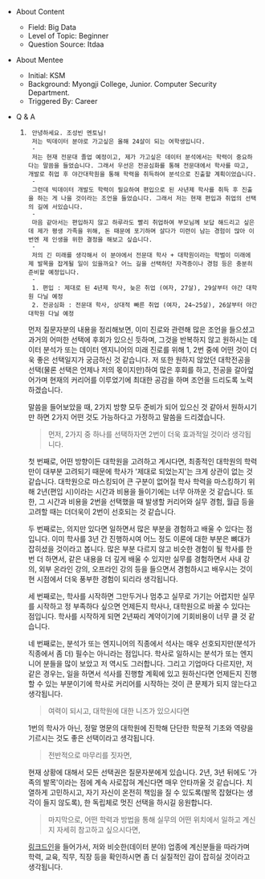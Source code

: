 - About Content
    - Field: Big Data
    - Level of Topic: Beginner
    - Question Source: Itdaa

- About Mentee 
    - Initial: KSM
    - Background: Myongji College, Junior. Computer Security Department.
    - Triggered By: Career

- Q & A
    1. ```
        안녕하세요. 조성빈 멘토님!
        저는 빅데이터 분야로 가고싶은 올해 24살이 되는 여학생입니다.
        -
        저는 현재 전문대 졸업 예정이고, 제가 가고싶은 데이터 분석에서는 학력이 중요하다는 말씀을 들었습니다. 그래서 우선은 전공심화를 통해 전문대에서 학사를 따고, 개발로 취업 후 야간대학원을 통해 학력을 취득하여 분석으로 진출할 계획이었습니다.
        -
        그런데 빅데이터 개발도 학력이 필요하여 편입으로 된 사년제 학사를 취득 후 진출을 하는 게 나을 것이라는 조언을 들었습니다. 그래서 저는 현재 편입과 취업의 선택의 길에 서있습니다.
        -
        마음 같아서는 편입하지 않고 하루라도 빨리 취업하여 부모님께 보답 해드리고 싶은데 제가 평생 가족을 위해, 돈 때문에 포기하며 살다가 미련이 남는 경험이 많아 이번엔 제 인생을 위한 결정을 해보고 싶습니다.
        -
        저의 긴 미래를 생각해서 이 분야에서 전문대 학사 + 대학원이라는 학벌이 미래에 제 발목을 잡게될 일이 있을까요? 어느 길을 선택하던 자격증이나 경험 등은 충분히 준비할 예정입니다.
        -
        1. 편입 : 제대로 된 4년제 학사, 늦은 취업 (여자, 27살), 29살부터 야간 대학원 다닐 예정
        2. 전공심화 : 전문대 학사, 상대적 빠른 취업 (여자, 24~25살), 26살부터 야간 대학원 다닐 예정
        ```

        먼저 질문자분의 내용을 정리해보면, 이미 진로와 관련해 많은 조언을 들으셨고 과거의 어떠한 선택에 후회가 있으신 듯하며, 그것을 반복하지 않고 원하시는 데이터 분석가 또는 데이터 엔지니어의 미래 진로를 위해 1, 2번 중에 어떤 것이 더욱 좋은 선택일지가 궁금하신 것 같습니다. 저 또한 원하지 않았던 대학전공을 선택(물론 선택은 언제나 저의 몫이지만)하여 많은 후회를 하고, 전공을 갈아엎어가며 현재의 커리어를 이루었기에 최대한 공감을 하며 조언을 드리도록 노력하겠습니다.

        말씀을 들어보았을 때, 2가지 방향 모두 준비가 되어 있으신 것 같아서 원하시기만 하면 2가지 어떤 것도 가능하다고 가정하고 말씀을 드리겠습니다.

        > 먼저, 2가지 중 하나를 선택하자면 2번이 더욱 효과적일 것이라 생각됩니다. 
        
        첫 번째로, 어떤 방향이든 대학원을 고려하고 계시다면, 최종적인 대학원의 학력만이 대부분 고려되기 때문에 학사가 '제대로 되었는지'는 크게 상관이 없는 것 같습니다. 대학원으로 마스킹되어 큰 구분이 없어질 학사 학력을 마스킹하기 위해 2년(편입 시)이라는 시간과 비용을 들이기에는 너무 아까운 것 같습니다. 또한, 그 시간과 비용을 2번을 선택했을 때 발생할 커리어와 실무 경험, 월급 등을 고려할 때는 더더욱이 2번이 선호되는 것 같습니다.

        두 번째로는, 의지만 있다면 일하면서 많은 부분을 경험하고 배울 수 있다는 점입니다. 이미 학사를 3년 간 진행하시여 어느 정도 이론에 대한 부분은 뼈대가 잡히셨을 것이라고 봅니다. 많은 부분 다르지 않고 비슷한 경험이 될 학사를 한 번 더 하면서, 같은 내용을 더 깊게 배울 수 있지만 실무를 경험하면서 사내 강의, 외부 온라인 강의, 오프라인 강의 등을 들으면서 경험하시고 배우시는 것이 현 시점에서 더욱 풍부한 경험이 되리라 생각됩니다.

        세 번째로는, 학사를 시작하면 그만두거나 멈추고 실무로 가기는 어렵지만 실무를 시작하고 정 부족하다 싶으면 언제든지 학사나, 대학원으로 바꿀 수 있다는 점입니다. 학사를 시작하게 되면 2년짜리 계약이기에 기회비용이 너무 클 것 같습니다.

        네 번째로는, 분석가 또는 엔지니어의 직종에서 석사는 매우 선호되지만(분석가 직종에서 좀 더) 필수는 아니라는 점입니다. 학사로 일하시는 분석가 또는 엔지니어 분들을 많이 보았고 저 역시도 그러합니다. 그리고 기업마다 다르지만, 저 같은 경우는, 일을 하면서 석사를 진행할 계획에 있고 원하신다면 언제든지 진행할 수 있는 부분이기에 학사로 커리어를 시작하는 것이 큰 문제가 되지 않는다고 생각됩니다.

        > 여력이 되시고, 대학원에 대한 니즈가 있으시다면
        
        1번의 학사가 아닌, 정말 명문의 대학원에 진학해 단단한 학문적 기초와 역량을 기르시는 것도 좋은 선택이라고 생각됩니다. 

        > 전반적으로 마무리를 짓자면,

        현재 상황에 대해서 모든 선택권은 질문자분에게 있습니다. 2년, 3년 뒤에도 '가족의 발목'이라는 점에 계속 사로잡혀 계신다면 매우 안타까울 것 같습니다. 치열하게 고민하시고, 자기 자신이 온전히 책임을 질 수 있도록(발목 잡혔다는 생각이 들지 않도록), 한 독립체로 멋진 선택을 하시길 응원합니다. 

        > 마지막으로, 어떤 학력과 방법을 통해 실무의 어떤 위치에서 일하고 계신지 자세히 참고하고 싶으시다면,

        [링크드인](https://www.linkedin.com/in/kaden-sungbin-cho-a06ba2159/)을 들어가서, 저와 비슷한(데이터 분야) 업종에 계신분들을 따라가며 학력, 교육, 직무, 직장 등을 확인하시면 좀 더 실질적인 감이 잡히실 것이라고 생각됩니다. 